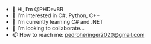 - 👋 Hi, I’m @PHDevBR
- 👀 I’m interested in C#, Python, C++
- 🌱 I’m currently learning C# and .NET
- 💞️ I’m looking to collaborate...
- 📫 How to reach me: pedroheringer2020@gmail.com
